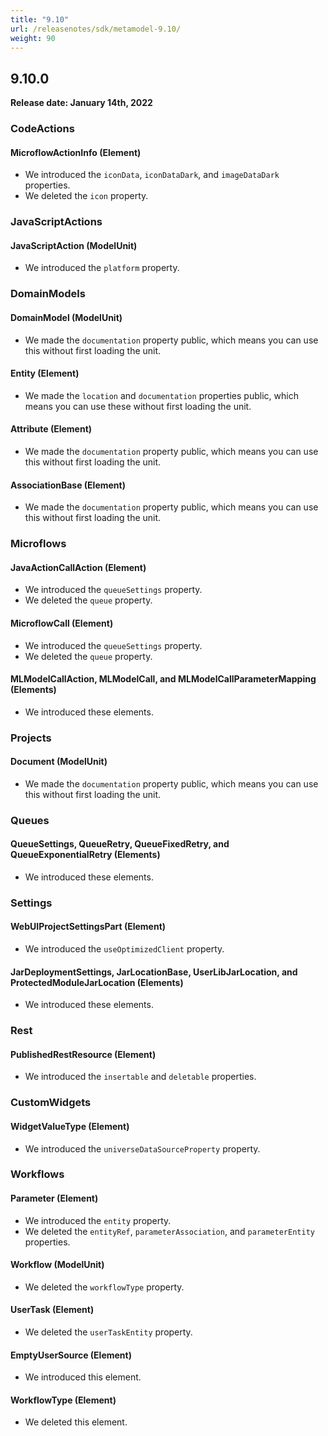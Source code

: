 ```yaml
---
title: "9.10"
url: /releasenotes/sdk/metamodel-9.10/
weight: 90
---
```


## 9.10.0

**Release date: January 14th, 2022**

### CodeActions

#### MicroflowActionInfo (Element)

* We introduced the `iconData`, `iconDataDark`, and `imageDataDark` properties.
* We deleted the `icon` property. 

### JavaScriptActions

#### JavaScriptAction (ModelUnit)

* We introduced the `platform` property. 

### DomainModels

#### DomainModel (ModelUnit)

* We made the `documentation` property public, which means you can use this without first loading the unit.

#### Entity (Element)

* We made the `location` and `documentation` properties public, which means you can use these without first loading the unit.

#### Attribute (Element)

* We made the `documentation` property public, which means you can use this without first loading the unit.

#### AssociationBase (Element)

* We made the `documentation` property public, which means you can use this without first loading the unit.

### Microflows

#### JavaActionCallAction (Element)

* We introduced the `queueSettings` property. 
* We deleted the `queue` property. 

#### MicroflowCall (Element)

* We introduced the `queueSettings` property. 
* We deleted the `queue` property. 

#### MLModelCallAction, MLModelCall, and MLModelCallParameterMapping (Elements)

* We introduced these elements.

### Projects

#### Document (ModelUnit)

* We made the `documentation` property public, which means you can use this without first loading the unit.

### Queues

#### QueueSettings, QueueRetry, QueueFixedRetry, and QueueExponentialRetry (Elements)

* We introduced these elements. 

### Settings

#### WebUIProjectSettingsPart (Element)

* We introduced the `useOptimizedClient` property.

#### JarDeploymentSettings, JarLocationBase, UserLibJarLocation, and ProtectedModuleJarLocation (Elements)

* We introduced these elements.

### Rest

#### PublishedRestResource (Element)

* We introduced the `insertable` and `deletable` properties.

### CustomWidgets

#### WidgetValueType (Element)

* We introduced the `universeDataSourceProperty` property. 

### Workflows

#### Parameter (Element)

* We introduced the `entity` property. 
* We deleted the `entityRef`, `parameterAssociation`, and `parameterEntity` properties.

#### Workflow (ModelUnit)

* We deleted the `workflowType` property. 

#### UserTask (Element)

* We deleted the `userTaskEntity` property. 

#### EmptyUserSource (Element)

* We introduced this element. 

#### WorkflowType (Element)

* We deleted this element. 

